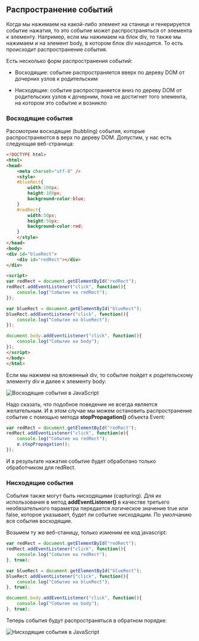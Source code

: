 ## Распространение событий

Когда мы нажимаем на какой-либо элемент на станице и генерируется событие нажатия, то это событие может распространяться от элемента к элементу. 
Например, если мы нажимаем на блок div, то также мы нажимаем и на элемент body, в котором блок div находится. То есть происходит распространение события.

Есть несколько форм распространения событий:

- Восходящие: событие распространяется вверх по дереву DOM от дочерних узлов к родительским

- Нисходящие: событие распространяется вниз по дереву DOM от родительских узлов к дочерним, пока не достигнет того элемента, на котором это событие и возникло

### Восходящие события

Рассмотрим восходящие (bubbling) события, которые распространяются в верх по дереву DOM. Допустим, у нас есть следующая веб-страница:

```html
<!DOCTYPE html>
<html>
<head>
    <meta charset="utf-8" />
    <style>
    #blueRect{
        width:100px;
        height:100px;
        background-color:blue;
    }
    #redRect{
        width:50px;
        height:50px;
        background-color:red;
    }
    </style>
</head>
<body>
<div id="blueRect">
    <div id="redRect"></div>
</div>

<script>
var redRect = document.getElementById("redRect");
redRect.addEventListener("click", function(){
    console.log("Событие на redRect");
});

var blueRect = document.getElementById("blueRect");
blueRect.addEventListener("click", function(){
    console.log("Событие на blueRect");
});

document.body.addEventListener("click", function(){
    console.log("Событие на body");
});
</script>
</body>
</html>
```

Если мы нажмем на вложенный div, то событие пойдет к родительскому элементу div и далее к элементу body:

![Восходящие события в JavaScript](https://metanit.com/web/javascript/pics/bubbling.png)

Надо сказать, что подобное поведение не всегда является желательным. И в этом случае мы можем остановить распространение событие с помощью 
метода **stopPropagation()** объекта Event:

```js
var redRect = document.getElementById("redRect");
redRect.addEventListener("click", function(e){
    console.log("Событие на redRect");
    e.stopPropagation();
});
```

И в результате нажатия событие будет обработано только обработчиком для redRect.

### Нисходящие события

События также могут быть нисходящими (capturing). Для их использования в метод **addEventListener()** в качестве третьего 
необязательного параметра передается логическое значение true или false, которое указывает, будет ли событие нисходящим. 
По умолчанию все события восходящие.

Возьмем ту же веб-станицу, только изменим ее код javascript:

```js
var redRect = document.getElementById("redRect");
redRect.addEventListener("click", function(){
    console.log("Событие на redRect");
}, true);

var blueRect = document.getElementById("blueRect");
blueRect.addEventListener("click", function(){
    console.log("Событие на blueRect");
}, true);

document.body.addEventListener("click", function(){
    console.log("Событие на body");
}, true);
```

Теперь события будут распространяться в обратном порядке:

![Нисходящие события в JavaScript](https://metanit.com/web/javascript/pics/capturing.png)

